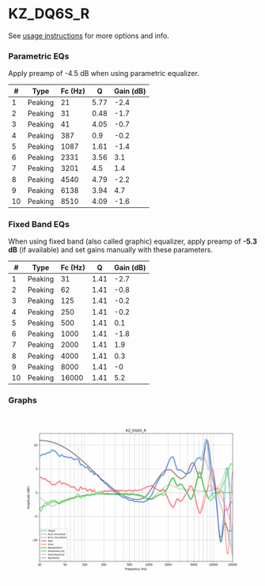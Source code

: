 # KZ_DQ6S_R
See [usage instructions](https://github.com/jaakkopasanen/AutoEq#usage) for more options and info.

### Parametric EQs
Apply preamp of -4.5 dB when using parametric equalizer.

|   # | Type    |   Fc (Hz) |    Q |   Gain (dB) |
|-----|---------|-----------|------|-------------|
|   1 | Peaking |        21 | 5.77 |        -2.4 |
|   2 | Peaking |        31 | 0.48 |        -1.7 |
|   3 | Peaking |        41 | 4.05 |        -0.7 |
|   4 | Peaking |       387 | 0.9  |        -0.2 |
|   5 | Peaking |      1087 | 1.61 |        -1.4 |
|   6 | Peaking |      2331 | 3.56 |         3.1 |
|   7 | Peaking |      3201 | 4.5  |         1.4 |
|   8 | Peaking |      4540 | 4.79 |        -2.2 |
|   9 | Peaking |      6138 | 3.94 |         4.7 |
|  10 | Peaking |      8510 | 4.09 |        -1.6 |

### Fixed Band EQs
When using fixed band (also called graphic) equalizer, apply preamp of **-5.3 dB** (if available) and set gains manually with these parameters.

|   # | Type    |   Fc (Hz) |    Q |   Gain (dB) |
|-----|---------|-----------|------|-------------|
|   1 | Peaking |        31 | 1.41 |        -2.7 |
|   2 | Peaking |        62 | 1.41 |        -0.8 |
|   3 | Peaking |       125 | 1.41 |        -0.2 |
|   4 | Peaking |       250 | 1.41 |        -0.2 |
|   5 | Peaking |       500 | 1.41 |         0.1 |
|   6 | Peaking |      1000 | 1.41 |        -1.8 |
|   7 | Peaking |      2000 | 1.41 |         1.9 |
|   8 | Peaking |      4000 | 1.41 |         0.3 |
|   9 | Peaking |      8000 | 1.41 |        -0   |
|  10 | Peaking |     16000 | 1.41 |         5.2 |

### Graphs
![](./KZ_DQ6S_R.png)
